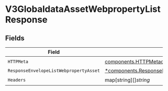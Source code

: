 # V3GlobaldataAssetWebpropertyListResponse


## Fields

| Field                                                                                                               | Type                                                                                                                | Required                                                                                                            | Description                                                                                                         |
| ------------------------------------------------------------------------------------------------------------------- | ------------------------------------------------------------------------------------------------------------------- | ------------------------------------------------------------------------------------------------------------------- | ------------------------------------------------------------------------------------------------------------------- |
| `HTTPMeta`                                                                                                          | [components.HTTPMetadata](../../models/components/httpmetadata.md)                                                  | :heavy_check_mark:                                                                                                  | N/A                                                                                                                 |
| `ResponseEnvelopeListWebpropertyAsset`                                                                              | [*components.ResponseEnvelopeListWebpropertyAsset](../../models/components/responseenvelopelistwebpropertyasset.md) | :heavy_minus_sign:                                                                                                  | OK                                                                                                                  |
| `Headers`                                                                                                           | map[string][]*string*                                                                                               | :heavy_check_mark:                                                                                                  | N/A                                                                                                                 |